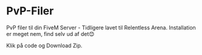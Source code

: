 # PvP-Filer
PvP filer til din FiveM Server - Tidligere lavet til Relentless Arena.
Installation er meget nem, find selv ud af det😊


Klik på code og Download Zip.
